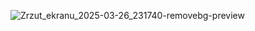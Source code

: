 <p align="center">


![Zrzut_ekranu_2025-03-26_231740-removebg-preview](https://github.com/user-attachments/assets/13bd6faa-0826-44ec-994b-a6c83cf0d4e1)
